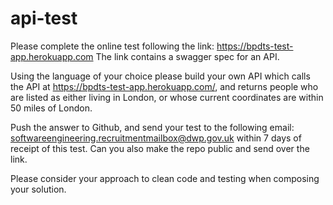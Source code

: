 # api-test

Please complete the online test following the link: https://bpdts-test-app.herokuapp.com The link contains a swagger spec for an API.

Using the language of your choice please build your own API which calls the API at https://bpdts-test-app.herokuapp.com/, and returns people who are listed as either living in London, or whose current coordinates are within 50 miles of London. 

Push the answer to Github, and send your test to the following email: softwareengineering.recruitmentmailbox@dwp.gov.uk within 7 days of receipt of this test. Can you also make the repo public and send over the link.

Please consider your approach to clean code and testing when composing your solution.
